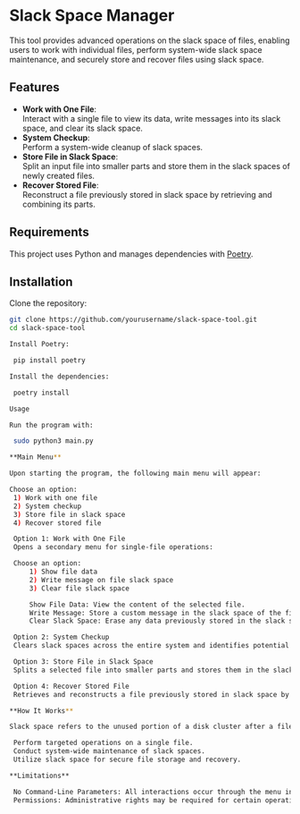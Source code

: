 # Slack Space Manager

This tool provides advanced operations on the slack space of files, enabling users to work with individual files, perform system-wide slack space maintenance, and securely store and recover files using slack space.

## Features

- **Work with One File**:  
  Interact with a single file to view its data, write messages into its slack space, and clear its slack space.
- **System Checkup**:  
  Perform a system-wide cleanup of slack spaces.
- **Store File in Slack Space**:  
  Split an input file into smaller parts and store them in the slack spaces of newly created files.
- **Recover Stored File**:  
  Reconstruct a file previously stored in slack space by retrieving and combining its parts.

## Requirements

This project uses Python and manages dependencies with [Poetry](https://python-poetry.org/).

## Installation

Clone the repository:
   ```bash
   git clone https://github.com/yourusername/slack-space-tool.git
   cd slack-space-tool

Install Poetry:

    pip install poetry

Install the dependencies:

    poetry install

Usage

Run the program with:

    sudo python3 main.py

**Main Menu**

Upon starting the program, the following main menu will appear:

Choose an option:
	1) Work with one file
	2) System checkup
	3) Store file in slack space
	4) Recover stored file

    Option 1: Work with One File
    Opens a secondary menu for single-file operations:

    Choose an option:
        1) Show file data
        2) Write message on file slack space
        3) Clear file slack space

        Show File Data: View the content of the selected file.
        Write Message: Store a custom message in the slack space of the file.
        Clear Slack Space: Erase any data previously stored in the slack space.

    Option 2: System Checkup
    Clears slack spaces across the entire system and identifies potential file corruption issues. Use with caution and back up critical data beforehand.

    Option 3: Store File in Slack Space
    Splits a selected file into smaller parts and stores them in the slack spaces of newly created files. The program manages file splitting and storage based on the size of the original file.

    Option 4: Recover Stored File
    Retrieves and reconstructs a file previously stored in slack space by combining its parts from the associated files.

**How It Works**

Slack space refers to the unused portion of a disk cluster after a file is written. This tool takes advantage of this space for specialized operations:

    Perform targeted operations on a single file.
    Conduct system-wide maintenance of slack spaces.
    Utilize slack space for secure file storage and recovery.

**Limitations**

    No Command-Line Parameters: All interactions occur through the menu interface.
    Permissions: Administrative rights may be required for certain operations, especially system checkups.
